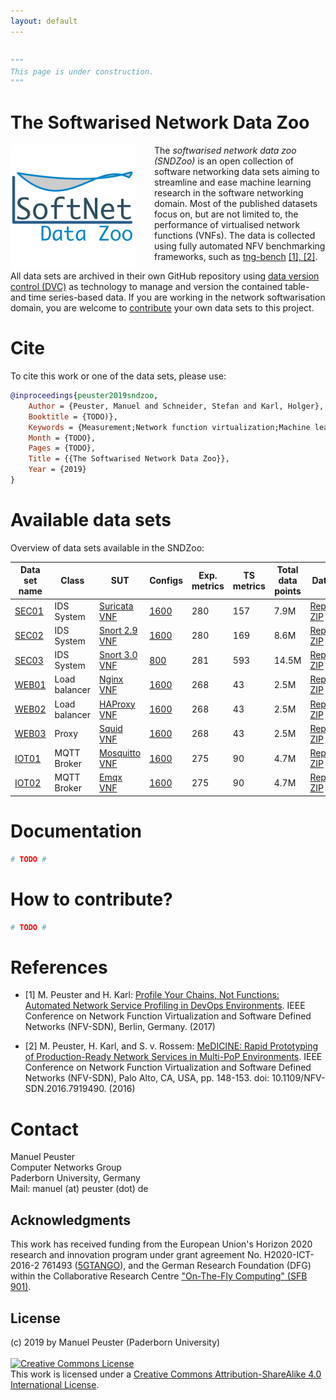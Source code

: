 ```yaml
---
layout: default
---
```


```python

"""
This page is under construction.
"""

```

# [](#overview)The Softwarised Network Data Zoo

<img align="left" width="200" height="200" style="margin-right: 30px" src="https://github.com/sndzoo/logo/raw/master/sndzoo_logo_small_trans.png">

The *softwarised network data zoo (SNDZoo)* is an open collection of software networking data sets aiming to streamline and ease machine learning research in the software networking domain. Most of the published datasets focus on, but are not limited to, the performance of virtualised network functions (VNFs). The data is collected using fully automated NFV benchmarking frameworks, such as [tng-bench](https://github.com/sonata-nfv/tng-sdk-benchmark) [[1], [2]](#references).

All data sets are archived in their own GitHub repository using [data version control (DVC)](https://dvc.org) as technology to manage and version the contained table- and time series-based data. If you are working in the network softwarisation domain, you are welcome to [contribute](#contribute) your own data sets to this project.


# [](#cite)Cite

To cite this work or one of the data sets, please use:

```bibtex
@inproceedings{peuster2019sndzoo,
	Author = {Peuster, Manuel and Schneider, Stefan and Karl, Holger},
	Booktitle = {TODO)},
	Keywords = {Measurement;Network function virtualization;Machine learning; Open data sets},
	Month = {TODO},
	Pages = {TODO},
	Title = {{The Softwarised Network Data Zoo}},
	Year = {2019}
}
```

# [](#data)Available data sets

Overview of data sets available in the SNDZoo:

| Data set name | Class | SUT | Configs | Exp. metrics | TS metrics | Total data points | Data |
|---------------|---------------|---------------|-----------------------|--------------------|---------------------|-------------------|-----------|
| [SEC01](https://github.com/sndzoo/ds_nfv_sec01) | IDS System | [Suricata VNF](https://cloud.docker.com/repository/docker/mpeuster/vnf-ids-suricata) | [1600](https://github.com/sndzoo/ds_nfv_sec01/blob/master/meta/ped.yml) | 280 | 157 | 7.9M | [Repo](https://github.com/sndzoo/ds_nfv_sec01), [ZIP](https://www.amazon.de/clouddrive/share/uhWZecRzEhosckpO7ri4bQIW06rYykBBfsPugZbVICp) |
| [SEC02](https://github.com/sndzoo/ds_nfv_sec02) | IDS System | [Snort 2.9 VNF](https://cloud.docker.com/repository/docker/mpeuster/vnf-ids-snort2) | [1600](https://github.com/sndzoo/ds_nfv_sec02/blob/master/meta/ped.yml) | 280 | 169 | 8.6M | [Repo](https://github.com/sndzoo/ds_nfv_sec02), [ZIP](https://www.amazon.de/clouddrive/share/uhWZecRzEhosckpO7ri4bQIW06rYykBBfsPugZbVICp) |
| [SEC03](https://github.com/sndzoo/ds_nfv_sec03) | IDS System | [Snort 3.0 VNF](https://cloud.docker.com/repository/docker/mpeuster/vnf-ids-snort3) | [800](https://github.com/sndzoo/ds_nfv_sec03/blob/master/meta/ped.yml) | 281 | 593 | 14.5M | [Repo](https://github.com/sndzoo/ds_nfv_sec03), [ZIP](https://www.amazon.de/clouddrive/share/uhWZecRzEhosckpO7ri4bQIW06rYykBBfsPugZbVICp) |
| [WEB01](https://github.com/sndzoo/ds_nfv_web01) | Load balancer | [Nginx VNF](https://cloud.docker.com/u/mpeuster/repository/docker/mpeuster/vnf-lb-nginx) | [1600](https://github.com/sndzoo/ds_nfv_web01/blob/master/meta/ped.yml) | 268 | 43 | 2.5M | [Repo](https://github.com/sndzoo/ds_nfv_web01), [ZIP](https://www.amazon.de/clouddrive/share/uhWZecRzEhosckpO7ri4bQIW06rYykBBfsPugZbVICp) |
| [WEB02](https://github.com/sndzoo/ds_nfv_web02) | Load balancer | [HAProxy VNF](https://cloud.docker.com/u/mpeuster/repository/docker/mpeuster/vnf-lb-haproxy) | [1600](https://github.com/sndzoo/ds_nfv_web02/blob/master/meta/ped.yml) | 268 | 43 | 2.5M | [Repo](https://github.com/sndzoo/ds_nfv_web02), [ZIP](https://www.amazon.de/clouddrive/share/uhWZecRzEhosckpO7ri4bQIW06rYykBBfsPugZbVICp) |
| [WEB03](https://github.com/sndzoo/ds_nfv_web03) | Proxy | [Squid VNF](https://cloud.docker.com/u/mpeuster/repository/docker/mpeuster/vnf-px-squid) | [1600](https://github.com/sndzoo/ds_nfv_web03/blob/master/meta/ped.yml) | 268 | 43 | 2.5M | [Repo](https://github.com/sndzoo/ds_nfv_web03), [ZIP](https://www.amazon.de/clouddrive/share/uhWZecRzEhosckpO7ri4bQIW06rYykBBfsPugZbVICp) |
| [IOT01](https://github.com/sndzoo/ds_nfv_iot01) | MQTT Broker | [Mosquitto VNF](https://cloud.docker.com/u/mpeuster/repository/docker/mpeuster/vnf-broker-mosquitto) | [1600](https://github.com/sndzoo/ds_nfv_iot01/blob/master/meta/ped.yml) | 275 | 90 | 4.7M | [Repo](https://github.com/sndzoo/ds_nfv_iot01), [ZIP](https://www.amazon.de/clouddrive/share/uhWZecRzEhosckpO7ri4bQIW06rYykBBfsPugZbVICp) |
| [IOT02](https://github.com/sndzoo/ds_nfv_iot02) | MQTT Broker | [Emqx VNF](https://cloud.docker.com/u/mpeuster/repository/docker/mpeuster/vnf-broker-emqx) | [1600](https://github.com/sndzoo/ds_nfv_iot02/blob/master/meta/ped.yml) | 275 | 90 | 4.7M | [Repo](https://github.com/sndzoo/ds_nfv_iot02), [ZIP](https://www.amazon.de/clouddrive/share/uhWZecRzEhosckpO7ri4bQIW06rYykBBfsPugZbVICp) |

# [](#doc)Documentation

```sh
# TODO #
```

# [](#contribute)How to contribute?

```sh
# TODO #
```

# [](#references)References

* [1] M. Peuster and H. Karl: [Profile Your Chains, Not Functions: Automated Network Service Profiling in DevOps Environments](http://ieeexplore.ieee.org/document/8169826/). IEEE Conference on Network Function Virtualization and Software Defined Networks (NFV-SDN), Berlin, Germany. (2017)

* [2] M. Peuster, H. Karl, and S. v. Rossem: [MeDICINE: Rapid Prototyping of Production-Ready Network Services in Multi-PoP Environments](http://ieeexplore.ieee.org/document/7919490/). IEEE Conference on Network Function Virtualization and Software Defined Networks (NFV-SDN), Palo Alto, CA, USA, pp. 148-153. doi: 10.1109/NFV-SDN.2016.7919490. (2016)


# [](#contact)Contact

Manuel Peuster<br>
Computer Networks Group<br>
Paderborn University, Germany<br>
Mail: manuel (at) peuster (dot) de

## Acknowledgments
This work has received funding from the European Union's Horizon 2020 research and innovation program under grant agreement No. H2020-ICT-2016-2 761493 ([5GTANGO](https://5gtango.eu)), and the German Research Foundation (DFG) within the Collaborative Research Centre ["On-The-Fly Computing" (SFB 901)](https://sfb901.uni-paderborn.de/).

## License
(c) 2019 by Manuel Peuster (Paderborn University)<br /><br />
<a rel="license" href="http://creativecommons.org/licenses/by-sa/4.0/"><img alt="Creative Commons License" style="border-width:0" src="https://i.creativecommons.org/l/by-sa/4.0/88x31.png" /></a><br />This work is licensed under a <a rel="license" href="http://creativecommons.org/licenses/by-sa/4.0/">Creative Commons Attribution-ShareAlike 4.0 International License</a>.

